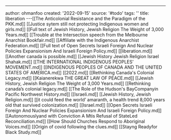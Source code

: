 ---
author: ohmanfoo
created: '2022-09-15'
source: '#todo'
tags: ''
title: liberation
---[[The Anticolonial Resistance and the Paradigm of the PKK.md]]
[[Justice sytem still not protecting Indigenous women and girls.md]]
[[Full text of Jewish History, Jewish Religion The Weight of 3,000 Years.md]]
[[Trouble at the Intersection speech from the Melbourne Anarchist Bookfair.md]]
[[Affiliate with the Indigenous Anarchist Federation.md]]
[[Full text of Open Secrets Israeli Foreign And Nuclear Policies Expansionism And Israeli Foreign Policy.md]]
[[liberation.md]]
[[Another canada is possible.md]]
[[Jewish History Jewish Religion Israel Shahak.md]]
[[THE INTERNATIONAL INDIGENOUS PEOPLES’ MOVEMENT.md]]
[[INDIGENOUS PEOPLES OF CANADA AND THE UNITED STATES OF AMERICA.md]]
[[2022.md]]
[[Rethinking Canada's Colonial Legacy.md]]
[[Kaianerekwa THE GREAT LAW OF PEACE.md]]
[[Jewish History, Jewish Religion The Weight of 3,000 Years.md]]
[[Rethinking canada’s colonial legacy.md]]
[[The Role of the Hudson's BayCompanyin Pacific Northwest History.md]]
[[Israeli.md]]
[[Jewish History, Jewish Religion.md]]
[[it could feed the world’ amaranth, a health trend 8,000 years old that survived colonization.md]]
[[Israel.md]]
[[Open Secrets Israeli Foreign And Nuclear Policies Expansionism And Israeli Foreign Policy.md]]
[[Autonomouslyand with Conviction A Mtis Refusal of StateLed Reconciliation.md]]
[[How Should Churches Respond to Aboriginal Voices.md]]
[[Origin of covid following the clues.md]]
[[Stayng Readyfor Black Study.md]]
